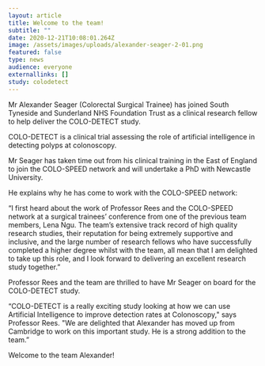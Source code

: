 ```yaml
---
layout: article
title: Welcome to the team!
subtitle: ""
date: 2020-12-21T10:08:01.264Z
image: /assets/images/uploads/alexander-seager-2-01.png
featured: false
type: news
audience: everyone
externallinks: []
study: colodetect
---
```

Mr Alexander Seager (Colorectal Surgical Trainee) has joined South Tyneside and Sunderland NHS Foundation Trust as a clinical research fellow to help deliver the COLO-DETECT study.

COLO-DETECT is a clinical trial assessing the role of artificial intelligence in detecting polyps at colonoscopy.

Mr Seager has taken time out from his clinical training in the East of England to join the COLO-SPEED network and will undertake a PhD with Newcastle University.

He explains why he has come to work with the COLO-SPEED network:

“I first heard about the work of Professor Rees and the COLO-SPEED network at a surgical trainees’ conference from one of the previous team members, Lena Ngu. The team’s extensive track record of high quality research studies, their reputation for being extremely supportive and inclusive, and the large number of research fellows who have successfully completed a higher degree whilst with the team, all mean that I am delighted to take up this role, and I look forward to delivering an excellent research study together.”

Professor Rees and the team are thrilled to have Mr Seager on board for the COLO-DETECT study.

“COLO-DETECT is a really exciting study looking at how we can use Artificial Intelligence to improve detection rates at Colonoscopy," says Professor Rees. "We are delighted that Alexander has moved up from Cambridge to work on this important study. He is a strong addition to the team.”

Welcome to the team Alexander!